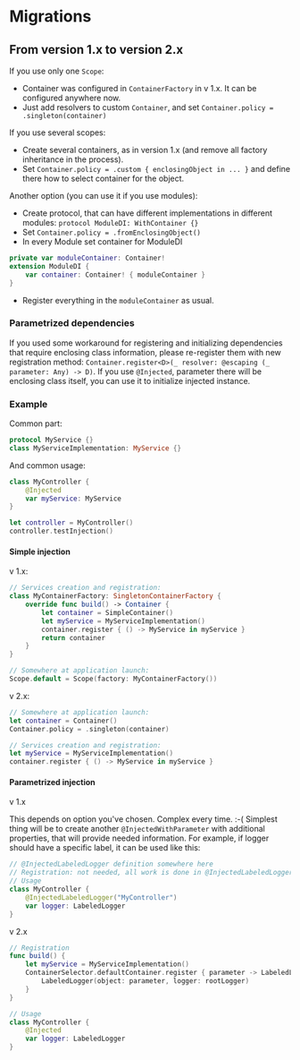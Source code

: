 # Migrations

## From version 1.x to version 2.x

If you use only one `Scope`:
 - Container was configured in `ContainerFactory` in v 1.x. It can be configured anywhere now.
 - Just add resolvers to custom `Container`, and set `Container.policy = .singleton(container)`

If you use several scopes:
 - Create several containers, as in version 1.x (and remove all factory inheritance in the process).
 - Set `Container.policy = .custom { enclosingObject in ... }` and define there how to select container for the object.

Another option (you can use it if you use modules):
 - Create protocol, that can have different implementations in different modules: `protocol ModuleDI: WithContainer {}`
 - Set `Container.policy = .fromEnclosingObject()`
 - In every Module set container for ModuleDI
```swift
private var moduleContainer: Container!
extension ModuleDI {
    var container: Container! { moduleContainer }
}
```
 - Register everything in the `moduleContainer` as usual.

### Parametrized dependencies
If you used some workaround for registering and initializing dependencies that require enclosing class information, please re-register them with new registration method: `Container.register<D>(_ resolver: @escaping (_ parameter: Any) -> D)`. If you use `@Injected`, parameter there will be enclosing class itself, you can use it to initialize injected instance.

### Example

Common part:
```swift
protocol MyService {}
class MyServiceImplementation: MyService {}
```

And common usage:
```swift
class MyController {
    @Injected
    var myService: MyService
}

let controller = MyController()
controller.testInjection()
```

#### Simple injection

v 1.x:

```swift
// Services creation and registration:
class MyContainerFactory: SingletonContainerFactory {
    override func build() -> Container {
        let container = SimpleContainer()
        let myService = MyServiceImplementation()
        container.register { () -> MyService in myService }
        return container
    }
}

// Somewhere at application launch:
Scope.default = Scope(factory: MyContainerFactory())
```

v 2.x:

```swift
// Somewhere at application launch:
let container = Container()
Container.policy = .singleton(container)

// Services creation and registration:
let myService = MyServiceImplementation()
container.register { () -> MyService in myService }
```

#### Parametrized injection

v 1.x

This depends on option you've chosen. Complex every time. :-( Simplest thing will be to create another `@InjectedWithParameter` with additional properties, that will provide needed information. For example, if logger should have a specific label, it can be used like this:

```swift
// @InjectedLabeledLogger definition somewhere here
// Registration: not needed, all work is done in @InjectedLabeledLogger  
// Usage
class MyController {
    @InjectedLabeledLogger("MyController")
    var logger: LabeledLogger
}
```

v 2.x

```swift
// Registration
func build() {
    let myService = MyServiceImplementation()
    ContainerSelector.defaultContainer.register { parameter -> LabeledLogger in 
        LabeledLogger(object: parameter, logger: rootLogger) 
    }
}

// Usage
class MyController {
    @Injected
    var logger: LabeledLogger
}
```
